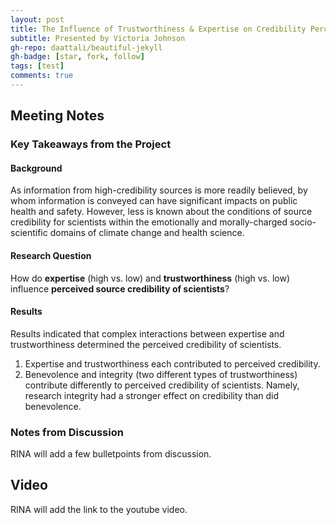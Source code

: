 ```yaml
---
layout: post
title: The Influence of Trustworthiness & Expertise on Credibility Perceptions of Scientists
subtitle: Presented by Victoria Johnson
gh-repo: daattali/beautiful-jekyll
gh-badge: [star, fork, follow]
tags: [test]
comments: true
---
```


## Meeting Notes

### Key Takeaways from the Project

#### Background

As information from high-credibility sources is more readily believed, by whom information is conveyed can have significant impacts on public health and safety. However, less is known about the conditions of source credibility for scientists within the emotionally and morally-charged socio-scientific domains of climate change and health science. 

#### Research Question

How do **expertise** (high vs. low) and **trustworthiness** (high vs. low) influence **perceived source credibility of scientists**?

#### Results

Results indicated that complex interactions between expertise and trustworthiness determined the perceived credibility of scientists. 

1. Expertise and trustworthiness each contributed to perceived credibility.
2. Benevolence and integrity (two different types of trustworthiness) contribute differently to perceived credibility of scientists. Namely, research integrity had a stronger effect on credibility than did benevolence.

### Notes from Discussion

RINA will add a few bulletpoints from discussion.

## Video

RINA will add the link to the youtube video.
